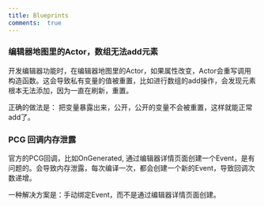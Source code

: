 ```yaml
---
title: Blueprints
comments:  true
---
```


### 编辑器地图里的Actor，数组无法add元素

开发编辑器功能时，在编辑器地图里的Actor，如果属性改变，Actor会重写调用构造函数。这会导致私有变量的值被重置，比如进行数组的add操作，会发现元素根本无法添加，因为一直在刷新，重置。

正确的做法是：
把变量暴露出来，公开，公开的变量不会被重置，这样就能正常add了。



### PCG 回调内存泄露

官方的PCG回调，比如OnGenerated, 通过编辑器详情页面创建一个Event，是有问题的。会导致内存泄露，每次编译一次，都会创建一个新的Event，导致回调次数递增。

一种解决方案是：手动绑定Event，而不是通过编辑器详情页面创建。
